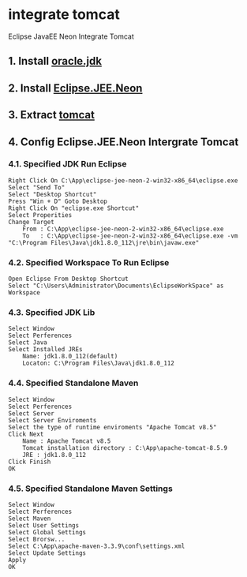 # integrate tomcat
Eclipse JavaEE Neon Integrate Tomcat


## 1. Install [oracle.jdk](/Base/oracle.jdk)
## 2. Install [Eclipse.JEE.Neon](/Base/eclipse.jee.neon)
## 3. Extract [tomcat](/Base/tomcat)
## 4. Config Eclipse.JEE.Neon Intergrate Tomcat

### 4.1. Specified JDK Run Eclipse
	Right Click On C:\App\eclipse-jee-neon-2-win32-x86_64\eclipse.exe
	Select "Send To"
	Select "Desktop Shortcut"
	Press "Win + D" Goto Desktop
	Right Click On "eclipse.exe Shortcut"
	Select Properities
	Change Target 
		From : C:\App\eclipse-jee-neon-2-win32-x86_64\eclipse.exe
		To   : C:\App\eclipse-jee-neon-2-win32-x86_64\eclipse.exe -vm "C:\Program Files\Java\jdk1.8.0_112\jre\bin\javaw.exe"

### 4.2. Specified Workspace To Run Eclipse
	Open Eclipse From Desktop Shortcut
	Select "C:\Users\Administrator\Documents\EclipseWorkSpace" as Workspace
	
### 4.3. Specified JDK Lib
	Select Window
	Select Perferences
	Select Java
	Select Installed JREs
		Name: jdk1.8.0_112(default)
		Locaton: C:\Program Files\Java\jdk1.8.0_112
	
### 4.4. Specified Standalone Maven
	Select Window
	Select Perferences
	Select Server
	Select Server Enviroments
	Select the type of runtime enviroments "Apache Tomcat v8.5"
	Click Next
		Name : Apache Tomcat v8.5
		Tomcat installation directory : C:\App\apache-tomcat-8.5.9
		JRE : jdk1.8.0_112
	Click Finish
	OK

### 4.5. Specified Standalone Maven Settings
	Select Window
	Select Perferences
	Select Maven
	Select User Settings
	Select Global Settings
	Select Brorsw...
	Select C:\App\apache-maven-3.3.9\conf\settings.xml
	Select Update Settings
	Apply
	OK



	
	